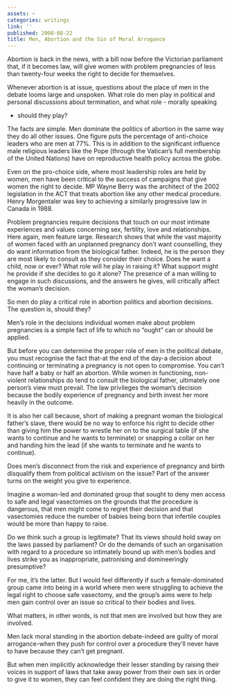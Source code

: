 ```yaml
---
assets: ~
categories: writings
link: ''
published: 2008-08-22
title: Men, Abortion and the Sin of Moral Arrogance
---
```

Abortion is back in the news, with a bill now before the Victorian
parliament that, if it becomes law, will give women with problem
pregnancies of less than twenty-four weeks the right to decide for
themselves.

Whenever abortion is at issue, questions about the place of men in the
debate looms large and unspoken. What role do men play in political and
personal discussions about termination, and what role - morally speaking
- should they play?

The facts are simple. Men dominate the politics of abortion in the same
way they do all other issues. One figure puts the percentage of
anti-choice leaders who are men at 77%. This is in addition to the
significant influence male religious leaders like the Pope (through the
Vatican’s full membership of the United Nations) have on reproductive
health policy across the globe.

Even on the pro-choice side, where most leadership roles are held by
women, men have been critical to the success of campaigns that give
women the right to decide. MP Wayne Berry was the architect of the 2002
legislation in the ACT that treats abortion like any other medical
procedure. Henry Morgentaler was key to achieving a similarly
progressive law in Canada in 1988.

Problem pregnancies require decisions that touch on our most intimate
experiences and values concerning sex, fertility, love and
relationships. Here again, men feature large. Research shows that while
the vast majority of women faced with an unplanned pregnancy don’t want
counselling, they do want information from the biological father.
Indeed, he is the person they are most likely to consult as they
consider their choice. Does he want a child, now or ever? What role will
he play in raising it? What support might he provide if she decides to
go it alone? The presence of a man willing to engage in such
discussions, and the answers he gives, will critically affect the
woman’s decision.

So men do play a critical role in abortion politics and abortion
decisions. The question is, should they?

Men’s role in the decisions individual women make about problem
pregnancies is a simple fact of life to which no “ought” can or should
be applied.

But before you can determine the proper role of men in the political
debate, you must recognise the fact that-at the end of the day-a
decision about continuing or terminating a pregnancy is not open to
compromise. You can’t have half a baby or half an abortion. While women
in functioning, non-violent relationships do tend to consult the
biological father, ultimately one person’s view must prevail. The law
privileges the woman’s decision because the bodily experience of
pregnancy and birth invest her more heavily in the outcome.

It is also her call because, short of making a pregnant woman the
biological father’s slave, there would be no way to enforce his right to
decide other than giving him the power to wrestle her on to the surgical
table (if she wants to continue and he wants to terminate) or snapping a
collar on her and handing him the lead (if she wants to terminate and he
wants to continue).

Does men’s disconnect from the risk and experience of pregnancy and
birth disqualify them from political activism on the issue? Part of the
answer turns on the weight you give to experience.

Imagine a woman-led and dominated group that sought to deny men access
to safe and legal vasectomies on the grounds that the procedure is
dangerous, that men might come to regret their decision and that
vasectomies reduce the number of babies being born that infertile
couples would be more than happy to raise.

Do we think such a group is legitimate? That its views should hold sway
on the laws passed by parliament? Or do the demands of such an
organisation with regard to a procedure so intimately bound up with
men’s bodies and lives strike you as inappropriate, patronising and
domineeringly presumptive?

For me, it’s the latter. But I would feel differently if such a
female-dominated group came into being in a world where men were
struggling to achieve the legal right to choose safe vasectomy, and the
group’s aims were to help men gain control over an issue so critical to
their bodies and lives.

What matters, in other words, is not that men are involved but how they
are involved.

Men lack moral standing in the abortion debate-indeed are guilty of
moral arrogance-when they push for control over a procedure they’ll
never have to have because they can’t get pregnant.

But when men implicitly acknowledge their lesser standing by raising
their voices in support of laws that take away power from their own sex
in order to give it to women, they can feel confident they are doing the
right thing.